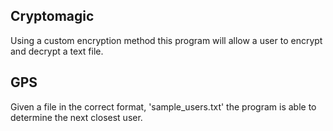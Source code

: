 ## Cryptomagic
Using a custom encryption method this program will allow a user to encrypt and decrypt a text file.
## GPS
Given a file in the correct format, 'sample_users.txt' the program is able to determine the next closest user.
